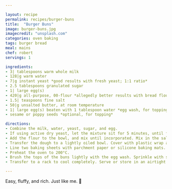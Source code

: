 ```yaml
---

layout: recipe
permalink: recipes/burger-buns
title:  "Burger Buns"
image: burger-buns.jpg
imagecredit: "unsplash.com"
categories: oven baking
tags: burger bread
meal: mains
chef: robert
servings: 1

ingredients:
- 3| tablespoons warm whole milk
- 128|g warm water
- 7|g instant yeast *good results with fresh yeast; 1:1 ratio* 
- 2.5 tablespoons granulated sugar
- 1| large egg(s)
- 420|g all-purpose, 00-flour *allegedly better results with bread flour because of the higher protein count*
- 1.5| teaspoons fine salt
- 50|g unsalted butter, at room temperature
- 1| large egg(s) beaten with 1 tablespoon water *egg wash, for topping*
- sesame or poppy seeds *optional, for topping*

directions:
- Combine the milk, water, yeast, sugar, and egg. 
- If using active dry yeast, let the mixture sit for 5 minutes, until frothy, before continuing. 
- Add the flour to the bowl, and mix until incorporated. Mix in the salt and butter. Knead for about 10 minutes, or until the dough comes together into a soft yet tacky dough (should not be unbearably sticky). Avoid adding too much extra flour because it will create tough buns, it’s better to be sticky than dense!
- Transfer the dough to a lightly oiled bowl. Cover with plastic wrap and let rise in a warm place until doubled in size, about 1 to 2 hours. *most times I leave it to proof overnight in the fridge*
- Line two baking sheets with parchment paper or silicone baking mats. Divide the dough into 8 equal parts. Gently roll each portion of dough into a ball and place on baking sheet, at least 5cm apart. Cover with a clean towel and let rise again until puffy and almost doubled, aproximately 1.5 hours.
- Preheat the oven to 200°C. 
- Brush the tops of the buns lightly with the egg wash. Sprinkle with sesame or poppy seeds. Bake the buns about 15 minutes, rotating halfway through baking, until the tops are golden brown. 
- Transfer to a rack to cool completely. Serve or store in an airtight container in the freezer for up to one month. Let defrost at room temperature before reheating in a 180°C oven until warmed or toasting.

---
```


Easy, fluffy, and rich. Just like me. 🔪